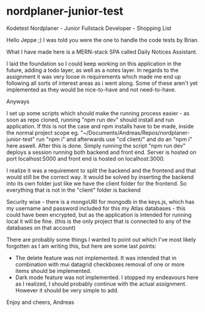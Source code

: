 # nordplaner-junior-test
Kodetest Nordplaner - Junior Fullstack Developer - Shopping List

Hello Jeppe ;) I was told you were the one to handle the code tests by Brian.

What I have made here is a MERN-stack SPA called Daily Notices Assistant.

I laid the foundation so I could keep working on this application in the future, adding a todo layer, as well as a notes layer.
In regards to the assignment it was very loose in requirements which made me end up following all sorts of interest areas as i went along. Some of these aren't yet implemented
as they would be nice-to-have and not need-to-have.

Anyways

I set up some scripts which should make the running process easier - as soon as repo cloned, running "npm run dev" should install and run application.
If this is not the case and npm installs have to be made, inside the normal project scope eg. "~/Documents/Andreas/Repos/nordplaner-junior-test" run "npm i" and afterwards use 
"cd client/" and do an "npm i" here aswell. After this is done. Simply running the script "npm run dev" deploys a session running both backend and front end. Server is hosted
on port localhost:5000 and front end is hosted on localhost:3000.

I realize it was a requirement to split the backend and the frontend and that would still be the correct way. It would be solved by inserting the backend into its own folder
just like we have the client folder for the frontend.
So everything that is not in the "client" folder is backend 

Security wise - there is a mongoURI for mongodb in the keys.js, which has my username and password included for this my Atlas databases - this could have been encrypted, but as 
the application is intended for running local it will be fine. (this is the only project that is connected to any of the databases on that account)

There are probably some things I wanted to point out which I've most likely forgotten as I am writing this, but here are some last points:

* The delete feature was not implemented. It was intended that in combination with mui datagrid checkboxes removal of one or more items should be implemented.
* Dark mode feature was not implemented. I stopped my endeavours here as I realized, I should probably continue with the actual assignment. However it should be very simple to add.

Enjoy and cheers,
Andreas
